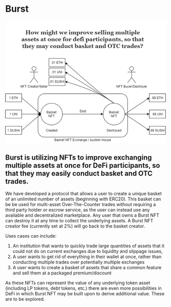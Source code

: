 # Burst

![diagram](https://github.com/Burst-NFT/Burst/blob/main/Docs/Burst-NFT-Diagram.png?raw=true)

## Burst is utilizing NFTs to improve exchanging multiple assets at once for DeFi participants, so that they may easily conduct basket and OTC trades.

We have developed a protocol that allows a user to create a unique basket of an unlimited number of assets (beginning with ERC20). This basket can be be used for multi-asset Over-The-Counter trades without requiring a third party holder or escrow service, as the user can instead use any available and decentralized marketplace. Any user that owns a Burst NFT can destroy it at any time to collect the underlying assets. A Burst NFT creator fee (currently set at 2%) will go back to the basket creator.

Uses cases can include:
  1. An institution that wants to quickly trade large quantities of assets that it could not do on current exchanges due to liquidity and slippage issues,
  2. A user wants to get rid of everything in their wallet at once, rather than conducting multiple trades over potentially multiple exchanges
  3. A user wants to create a basket of assets that share a common feature and sell them at a packaged premium/discount

As these NFTs can represent the value of any underlying token asset (including LP tokens, debt tokens, etc.) there are even more possibilities in DeFi in which Burst NFT may be built upon to derive additional value. These are to be explored.